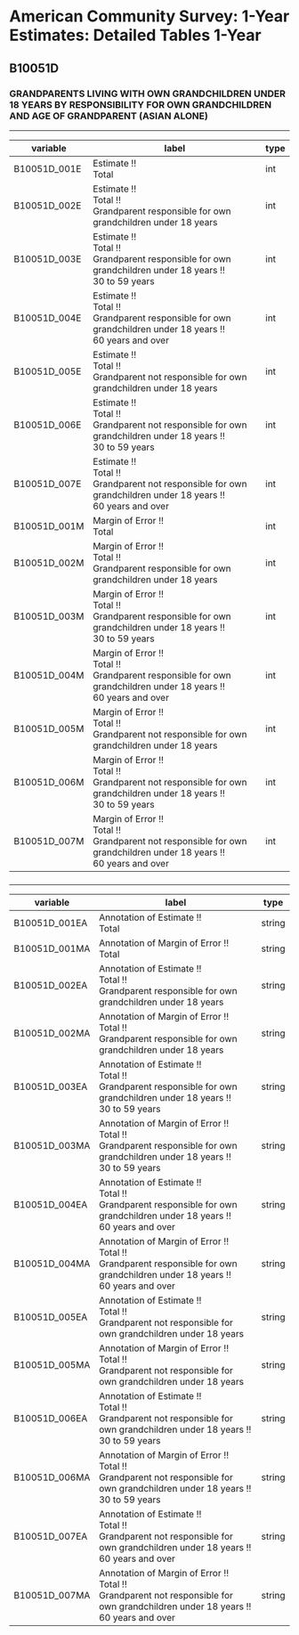 # American Community Survey: 1-Year Estimates: Detailed Tables 1-Year

## B10051D

### GRANDPARENTS LIVING WITH OWN GRANDCHILDREN UNDER 18 YEARS BY RESPONSIBILITY FOR OWN GRANDCHILDREN AND AGE OF GRANDPARENT (ASIAN ALONE)

___

| variable | label | type |
| ----- | ----- | ----- |
| B10051D_001E | Estimate !!<br>Total | int |
| B10051D_002E | Estimate !!<br>Total !!<br>Grandparent responsible for own grandchildren under 18 years | int |
| B10051D_003E | Estimate !!<br>Total !!<br>Grandparent responsible for own grandchildren under 18 years !!<br>30 to 59 years | int |
| B10051D_004E | Estimate !!<br>Total !!<br>Grandparent responsible for own grandchildren under 18 years !!<br>60 years and over | int |
| B10051D_005E | Estimate !!<br>Total !!<br>Grandparent not responsible for own grandchildren under 18 years | int |
| B10051D_006E | Estimate !!<br>Total !!<br>Grandparent not responsible for own grandchildren under 18 years !!<br>30 to 59 years | int |
| B10051D_007E | Estimate !!<br>Total !!<br>Grandparent not responsible for own grandchildren under 18 years !!<br>60 years and over | int |
| B10051D_001M | Margin of Error !!<br>Total | int |
| B10051D_002M | Margin of Error !!<br>Total !!<br>Grandparent responsible for own grandchildren under 18 years | int |
| B10051D_003M | Margin of Error !!<br>Total !!<br>Grandparent responsible for own grandchildren under 18 years !!<br>30 to 59 years | int |
| B10051D_004M | Margin of Error !!<br>Total !!<br>Grandparent responsible for own grandchildren under 18 years !!<br>60 years and over | int |
| B10051D_005M | Margin of Error !!<br>Total !!<br>Grandparent not responsible for own grandchildren under 18 years | int |
| B10051D_006M | Margin of Error !!<br>Total !!<br>Grandparent not responsible for own grandchildren under 18 years !!<br>30 to 59 years | int |
| B10051D_007M | Margin of Error !!<br>Total !!<br>Grandparent not responsible for own grandchildren under 18 years !!<br>60 years and over | int |
### 

___

| variable | label | type |
| ----- | ----- | ----- |
| B10051D_001EA | Annotation of Estimate !!<br>Total | string |
| B10051D_001MA | Annotation of Margin of Error !!<br>Total | string |
| B10051D_002EA | Annotation of Estimate !!<br>Total !!<br>Grandparent responsible for own grandchildren under 18 years | string |
| B10051D_002MA | Annotation of Margin of Error !!<br>Total !!<br>Grandparent responsible for own grandchildren under 18 years | string |
| B10051D_003EA | Annotation of Estimate !!<br>Total !!<br>Grandparent responsible for own grandchildren under 18 years !!<br>30 to 59 years | string |
| B10051D_003MA | Annotation of Margin of Error !!<br>Total !!<br>Grandparent responsible for own grandchildren under 18 years !!<br>30 to 59 years | string |
| B10051D_004EA | Annotation of Estimate !!<br>Total !!<br>Grandparent responsible for own grandchildren under 18 years !!<br>60 years and over | string |
| B10051D_004MA | Annotation of Margin of Error !!<br>Total !!<br>Grandparent responsible for own grandchildren under 18 years !!<br>60 years and over | string |
| B10051D_005EA | Annotation of Estimate !!<br>Total !!<br>Grandparent not responsible for own grandchildren under 18 years | string |
| B10051D_005MA | Annotation of Margin of Error !!<br>Total !!<br>Grandparent not responsible for own grandchildren under 18 years | string |
| B10051D_006EA | Annotation of Estimate !!<br>Total !!<br>Grandparent not responsible for own grandchildren under 18 years !!<br>30 to 59 years | string |
| B10051D_006MA | Annotation of Margin of Error !!<br>Total !!<br>Grandparent not responsible for own grandchildren under 18 years !!<br>30 to 59 years | string |
| B10051D_007EA | Annotation of Estimate !!<br>Total !!<br>Grandparent not responsible for own grandchildren under 18 years !!<br>60 years and over | string |
| B10051D_007MA | Annotation of Margin of Error !!<br>Total !!<br>Grandparent not responsible for own grandchildren under 18 years !!<br>60 years and over | string |

